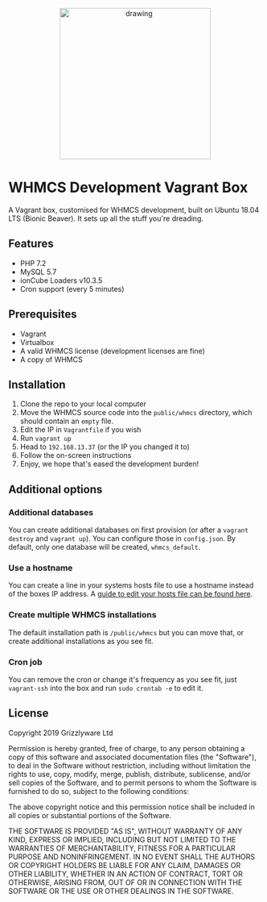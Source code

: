 <p align="center"><a href="https://grizzlyware.io" title="Grizzlyware Ltd"><img src="https://grizzlyware.io/assets/images/grizzly-logo.svg" alt="drawing" width="300" /></a></p>

# WHMCS Development Vagrant Box
A Vagrant box, customised for WHMCS development, built on Ubuntu 18.04 LTS (Bionic Beaver). It sets up all the stuff you're dreading.

## Features
* PHP 7.2
* MySQL 5.7
* ionCube Loaders v10.3.5
* Cron support (every 5 minutes)

## Prerequisites
* Vagrant
* Virtualbox
* A valid WHMCS license (development licenses are fine)
* A copy of WHMCS

## Installation
1. Clone the repo to your local computer
2. Move the WHMCS source code into the `public/whmcs` directory, which should contain an `empty` file.
3. Edit the IP in `Vagrantfile` if you wish
4. Run `vagrant up`
5. Head to `192.168.13.37` (or the IP you changed it to)
6. Follow the on-screen instructions
7. Enjoy, we hope that's eased the development burden!

## Additional options

### Additional databases
You can create additional databases on first provision (or after a `vagrant destroy` and `vagrant up`). You can configure those in `config.json`. By default, only one database will be created, `whmcs_default`.

### Use a hostname
You can create a line in your systems hosts file to use a hostname instead of the boxes IP address. A [guide to edit your hosts file can be found here](https://support.rackspace.com/how-to/modify-your-hosts-file/).

### Create multiple WHMCS installations
The default installation path is `/public/whmcs` but you can move that, or create additional installations as you see fit.

### Cron job
You can remove the cron or change it's frequency as you see fit, just `vagrant-ssh` into the box and run `sudo crontab -e` to edit it.

## License
Copyright 2019 Grizzlyware Ltd

Permission is hereby granted, free of charge, to any person obtaining a copy of this software and associated documentation files (the "Software"), to deal in the Software without restriction, including without limitation the rights to use, copy, modify, merge, publish, distribute, sublicense, and/or sell copies of the Software, and to permit persons to whom the Software is furnished to do so, subject to the following conditions:

The above copyright notice and this permission notice shall be included in all copies or substantial portions of the Software.

THE SOFTWARE IS PROVIDED "AS IS", WITHOUT WARRANTY OF ANY KIND, EXPRESS OR IMPLIED, INCLUDING BUT NOT LIMITED TO THE WARRANTIES OF MERCHANTABILITY, FITNESS FOR A PARTICULAR PURPOSE AND NONINFRINGEMENT. IN NO EVENT SHALL THE AUTHORS OR COPYRIGHT HOLDERS BE LIABLE FOR ANY CLAIM, DAMAGES OR OTHER LIABILITY, WHETHER IN AN ACTION OF CONTRACT, TORT OR OTHERWISE, ARISING FROM, OUT OF OR IN CONNECTION WITH THE SOFTWARE OR THE USE OR OTHER DEALINGS IN THE SOFTWARE.
